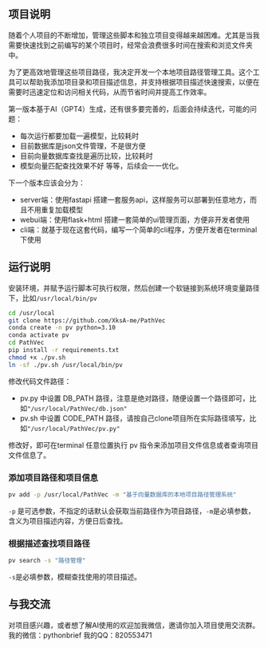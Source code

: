 ## 项目说明

随着个人项目的不断增加，管理这些脚本和独立项目变得越来越困难。尤其是当我需要快速找到之前编写的某个项目时，经常会浪费很多时间在搜索和浏览文件夹中。

为了更高效地管理这些项目路径，我决定开发一个本地项目路径管理工具。这个工具可以帮助我添加项目录和项目描述信息，并支持根据项目描述快速搜索，以便在需要时迅速定位和访问相关代码，从而节省时间并提高工作效率。


第一版本基于AI（GPT4）生成，还有很多要完善的，后面会持续迭代，可能的问题：
- 每次运行都要加载一遍模型，比较耗时
- 目前数据库是json文件管理，不是很方便
- 目前向量数据库查找是遍历比较，比较耗时
- 模型向量匹配查找效果不好
等等，后续会一一优化。

下一个版本应该会分为：
- server端：使用fastapi 搭建一套服务api，这样服务可以部署到任意地方，而且不用重复加载模型
- webui端：使用flask+html 搭建一套简单的ui管理页面，方便非开发者使用
- cli端：就基于现在这套代码，编写一个简单的cli程序，方便开发者在terminal下使用

## 运行说明

安装环境，并赋予运行脚本可执行权限，然后创建一个软链接到系统环境变量路径下，比如`/usr/local/bin/pv`

```bash
cd /usr/local
git clone https://github.com/XksA-me/PathVec
conda create -n pv python=3.10
conda activate pv
cd PathVec
pip install -r requirements.txt
chmod +x ./pv.sh
ln -sf ./pv.sh /usr/local/bin/pv
```

修改代码文件路径：
- pv.py 中设置 DB_PATH 路径，注意是绝对路径，随便设置一个路径即可，比如`"/usr/local/PathVec/db.json"`
- pv.sh 中设置 CODE_PATH 路径，请按自己clone项目所在实际路径填写，比如`"/usr/local/PathVec/pv.py"`

修改好，即可在terminal 任意位置执行 pv 指令来添加项目文件信息或者查询项目文件信息了。

### 添加项目路径和项目信息
```bash
pv add -p /usr/local/PathVec -m "基于向量数据库的本地项目路径管理系统"
```
 `-p` 是可选参数，不指定的话默认会获取当前路径作为项目路径，`-m`是必填参数，含义为项目描述内容，方便日后查找。
 
 ### 根据描述查找项目路径
 
 ```bash
 pv search -s "路径管理"
 ```
 `-s`是必填参数，模糊查找使用的项目描述。
 


## 与我交流

对项目感兴趣，或者想了解AI使用的欢迎加我微信，邀请你加入项目使用交流群。
我的微信：pythonbrief
我的QQ：820553471